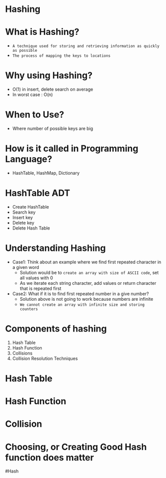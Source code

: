 # Hashing

# What is Hashing?
- `A technique used for storing and retrieving information as quickly as possible`
- `The process of mapping the keys to locations`


# Why using Hashing?
- O(1) in insert, delete search on average
- In worst case : O(n)

# When to Use?
- Where number of possible keys are big 

# How is it called in Programming Language?
- HashTable, HashMap, Dictionary


# HashTable ADT
- Create HashTable
- Search key
- Insert key
- Delete key
- Delete Hash Table

# Understanding Hashing
- Case1: Think about an example where we find first repeated character in a given word
    - Solution would be to `create an array with size of ASCII code`, set all values with 0
    - As we iterate each string character, add values or return character that is repeated first
- Case2: What if it is to find first repeated number in a give number?
    - Solution above is not going to work because numbers are infinite
    - `We cannot create an array with infinite size and storing counters`
    
    

# Components of hashing
1. Hash Table
2. Hash Function
3. Collisions
4. Collision Resolution Techniques

# Hash Table


# Hash Function


# Collision


# Choosing, or Creating Good Hash function does matter


#Hash